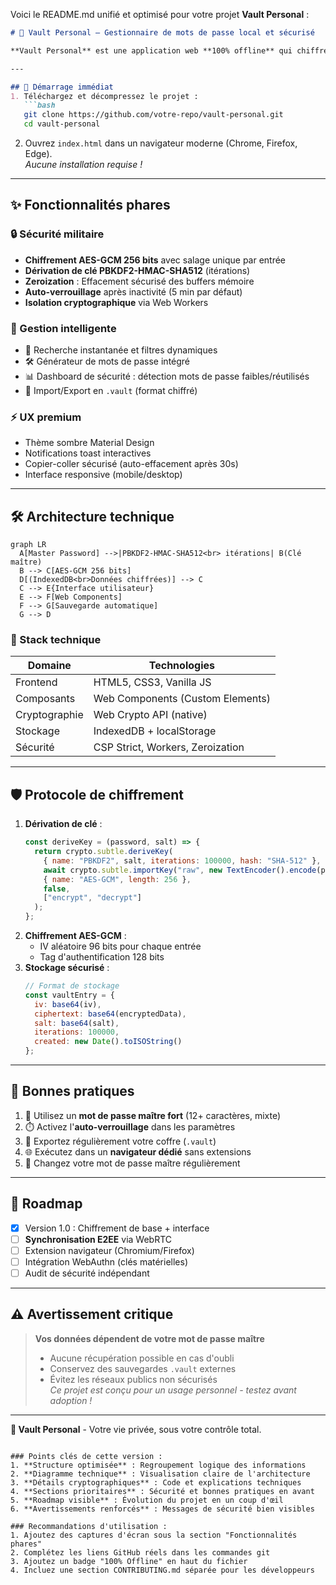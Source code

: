 Voici le README.md unifié et optimisé pour votre projet **Vault Personal** :

```markdown
# 🔐 Vault Personal – Gestionnaire de mots de passe local et sécurisé  

**Vault Personal** est une application web **100% offline** qui chiffre vos mots de passe avec des standards cryptographiques modernes (AES-256-GCM, PBKDF2). Aucune donnée ne quitte votre navigateur.  

---

## 🚀 Démarrage immédiat  
1. Téléchargez et décompressez le projet :  
   ```bash
   git clone https://github.com/votre-repo/vault-personal.git
   cd vault-personal
   ```
2. Ouvrez `index.html` dans un navigateur moderne (Chrome, Firefox, Edge).  
   *Aucune installation requise !*  

---

## ✨ Fonctionnalités phares  

### 🔒 Sécurité militaire  
- **Chiffrement AES-GCM 256 bits** avec salage unique par entrée  
- **Dérivation de clé PBKDF2-HMAC-SHA512** (itérations)  
- **Zeroization** : Effacement sécurisé des buffers mémoire  
- **Auto-verrouillage** après inactivité (5 min par défaut)  
- **Isolation cryptographique** via Web Workers  

### 🧠 Gestion intelligente  
- 🔎 Recherche instantanée et filtres dynamiques  
- 🛠️ Générateur de mots de passe intégré  
- 📊 Dashboard de sécurité : détection mots de passe faibles/réutilisés  
- 📁 Import/Export en `.vault` (format chiffré)  

### ⚡ UX premium  
- Thème sombre Material Design  
- Notifications toast interactives  
- Copier-coller sécurisé (auto-effacement après 30s)  
- Interface responsive (mobile/desktop)  

---

## 🛠️ Architecture technique  

```mermaid
graph LR
  A[Master Password] -->|PBKDF2-HMAC-SHA512<br> itérations| B(Clé maître)
  B --> C[AES-GCM 256 bits]
  D[(IndexedDB<br>Données chiffrées)] --> C
  C --> E{Interface utilisateur}
  E --> F[Web Components]
  F --> G[Sauvegarde automatique]
  G --> D
```

### 🔩 Stack technique  
| Domaine           | Technologies                         |
|-------------------|--------------------------------------|
| Frontend          | HTML5, CSS3, Vanilla JS             |
| Composants        | Web Components (Custom Elements)    |
| Cryptographie     | Web Crypto API (native)             |
| Stockage          | IndexedDB + localStorage            |
| Sécurité          | CSP Strict, Workers, Zeroization    |

---

## 🛡️ Protocole de chiffrement  
1. **Dérivation de clé** :  
   ```javascript
   const deriveKey = (password, salt) => {
     return crypto.subtle.deriveKey(
       { name: "PBKDF2", salt, iterations: 100000, hash: "SHA-512" },
       await crypto.subtle.importKey("raw", new TextEncoder().encode(password), "PBKDF2", false, ["deriveKey"]),
       { name: "AES-GCM", length: 256 },
       false,
       ["encrypt", "decrypt"]
     );
   };
   ```
2. **Chiffrement AES-GCM** :  
   - IV aléatoire 96 bits pour chaque entrée  
   - Tag d'authentification 128 bits  
3. **Stockage sécurisé** :  
   ```javascript
   // Format de stockage
   const vaultEntry = {
     iv: base64(iv),
     ciphertext: base64(encryptedData),
     salt: base64(salt),
     iterations: 100000,
     created: new Date().toISOString()
   };
   ```

---

## 📌 Bonnes pratiques  
1. 🔑 Utilisez un **mot de passe maître fort** (12+ caractères, mixte)  
2. ⏱️ Activez l'**auto-verrouillage** dans les paramètres  
3. 💾 Exportez régulièrement votre coffre (`.vault`)  
4. 🌐 Exécutez dans un **navigateur dédié** sans extensions  
5. 🔄 Changez votre mot de passe maître régulièrement  

---

## 🚧 Roadmap  
- [x] Version 1.0 : Chiffrement de base + interface  
- [ ] **Synchronisation E2EE** via WebRTC  
- [ ] Extension navigateur (Chromium/Firefox)  
- [ ] Intégration WebAuthn (clés matérielles)  
- [ ] Audit de sécurité indépendant  

---

## ⚠️ Avertissement critique  
> **Vos données dépendent de votre mot de passe maître**  
> - Aucune récupération possible en cas d'oubli  
> - Conservez des sauvegardes `.vault` externes  
> - Évitez les réseaux publics non sécurisés  
> *Ce projet est conçu pour un usage personnel - testez avant adoption !*  

--- 

**🔐 Vault Personal** - Votre vie privée, sous votre contrôle total.  
```

### Points clés de cette version :
1. **Structure optimisée** : Regroupement logique des informations
2. **Diagramme technique** : Visualisation claire de l'architecture
3. **Détails cryptographiques** : Code et explications techniques
4. **Sections prioritaires** : Sécurité et bonnes pratiques en avant
5. **Roadmap visible** : Évolution du projet en un coup d'œil
6. **Avertissements renforcés** : Messages de sécurité bien visibles

### Recommandations d'utilisation :
1. Ajoutez des captures d'écran sous la section "Fonctionnalités phares"
2. Complétez les liens GitHub réels dans les commandes git
3. Ajoutez un badge "100% Offline" en haut du fichier
4. Incluez une section CONTRIBUTING.md séparée pour les développeurs